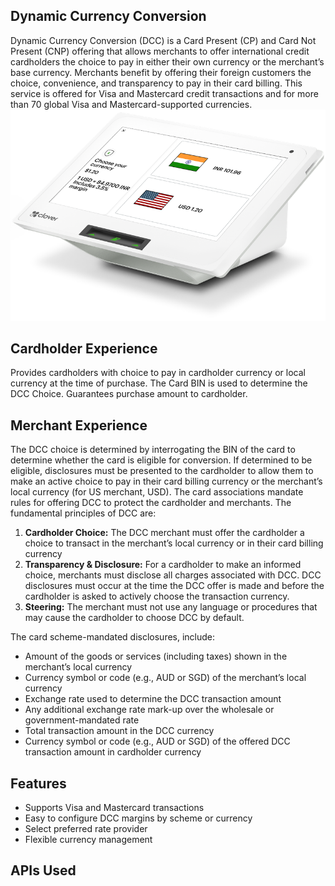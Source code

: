 ## Dynamic Currency Conversion

Dynamic Currency Conversion (DCC) is a Card Present (CP) and Card Not Present (CNP) offering that allows merchants to offer international credit cardholders the choice to pay in either their own currency or the merchant’s base currency. Merchants benefit by offering their foreign customers the choice, convenience, and transparency to pay in their card billing. This service is offered for Visa and Mastercard credit transactions and  for more than 70 global Visa and Mastercard-supported currencies. 
![Dynamic Currency Conversion](../assets/images/Clover-pos.png)

## Cardholder Experience
Provides cardholders with choice to pay in cardholder currency or local currency at the time of purchase. The Card BIN is used to determine the DCC Choice. Guarantees purchase amount to cardholder.

## Merchant Experience
The DCC choice is determined by interrogating the BIN of the card to determine whether the card is eligible for conversion. If determined to be eligible, disclosures must be presented to the cardholder to allow them to make an active choice to pay in their card billing currency or the merchant’s local currency (for US merchant, USD). The card associations mandate rules for offering DCC to protect the cardholder and merchants. The fundamental principles of DCC are:

1. <b>Cardholder Choice:</b> The DCC merchant must offer the cardholder a choice to transact in the merchant’s local currency or in their card billing currency
2. <b>Transparency & Disclosure:</b> For a cardholder to make an informed choice, merchants must disclose all charges associated with DCC. DCC disclosures must occur at the time the DCC offer is made and before the cardholder is asked to actively choose the transaction currency.
3. <b>Steering:</b> The merchant must not use any language or procedures that may cause the cardholder to choose DCC by default.

The card scheme-mandated disclosures, include:

- Amount of the goods or services (including taxes) shown in the merchant’s local currency
- Currency symbol or code (e.g., AUD or SGD) of the merchant’s local currency
- Exchange rate used to determine the DCC transaction amount
- Any additional exchange rate mark-up over the wholesale or government-mandated rate
- Total transaction amount in the DCC currency
- Currency symbol or code (e.g., AUD or SGD) of the offered DCC transaction amount in cardholder currency

## Features
- Supports Visa and Mastercard transactions 
- Easy to configure DCC margins by scheme or currency
- Select preferred rate provider
- Flexible currency management  


## APIs Used
<!-- type: row -->
<!-- type: card 
title: Get Rate
description: This API provides the exchange rate based on merchant hierarchy setup on OpenFX 2.0 platform. The request uses source currency, client cross reference ID ("client"),  merchant cross reference ID ("xref") and BIN to determine the exchange rate.
link: ../api/?type=post&path=/fx/v1/pricing/request
-->

<!-- type: card 
title: Get BINs by Currency
description: This API will provide the list of available BINs in OpenFX for the given currency code.
link: ../api/?type=get&path=/fx/v1/pricing/bin/{currency_code}&branch=develop&version=1.0.0
-->

<!-- type: row-end -->